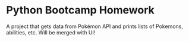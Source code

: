 # Python Bootcamp Homework 
A project that gets data from Pokémon API and prints lists of Pokemons, abilities, etc.
Will be merged with UI!
